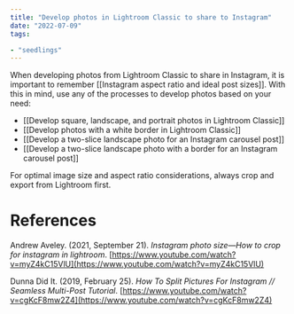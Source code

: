 ```yaml
---
title: "Develop photos in Lightroom Classic to share to Instagram"
date: "2022-07-09"
tags:

- "seedlings"
---
```


When developing photos from Lightroom Classic to share in Instagram, it is important to remember [[Instagram aspect ratio and ideal post sizes]]. With this in mind, use any of the processes to develop photos based on your need:
- [[Develop square, landscape, and portrait photos in Lightroom Classic]]
- [[Develop photos with a white border in Lightroom Classic]]
- [[Develop a two-slice landscape photo for an Instagram carousel post]]
- [[Develop a two-slice landscape photo with a border for an Instagram carousel post]]

For optimal image size and aspect ratio considerations, always crop and export from Lightroom first.

# References

Andrew Aveley. (2021, September 21). _Instagram photo size—How to crop for instagram in lightroom_. [https://www.youtube.com/watch?v=myZ4kC15VlU](https://www.youtube.com/watch?v=myZ4kC15VlU)

Dunna Did It. (2019, February 25). _How To Split Pictures For Instagram // Seamless Multi-Post Tutorial_. [https://www.youtube.com/watch?v=cgKcF8mw2Z4](https://www.youtube.com/watch?v=cgKcF8mw2Z4)